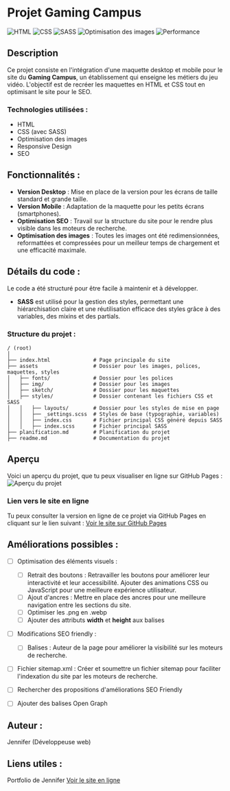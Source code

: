 # Projet Gaming Campus

![HTML](https://img.shields.io/badge/HTML-5-orange) ![CSS](https://img.shields.io/badge/CSS-3-0077B5) ![SASS](https://img.shields.io/badge/CSS%20preprocessor-SASS-CC6699) ![Optimisation des images](https://img.shields.io/badge/Optimisation%20des%20images-Squoosh-blue) ![Performance](https://img.shields.io/badge/Lighthouse-95-brightgreen)

## Description

Ce projet consiste en l'intégration d'une maquette desktop et mobile pour le site du **Gaming Campus**, un établissement qui enseigne les métiers du jeu vidéo. L'objectif est de recréer les maquettes en HTML et CSS tout en optimisant le site pour le SEO.

### Technologies utilisées :

- HTML
- CSS (avec SASS)
- Optimisation des images
- Responsive Design
- SEO

## Fonctionnalités :

- **Version Desktop** : Mise en place de la version pour les écrans de taille standard et grande taille.
- **Version Mobile** : Adaptation de la maquette pour les petits écrans (smartphones).
- **Optimisation SEO** : Travail sur la structure du site pour le rendre plus visible dans les moteurs de recherche.
- **Optimisation des images** : Toutes les images ont été redimensionnées, reformattées et compressées pour un meilleur temps de chargement et une efficacité maximale.

## Détails du code :

Le code a été structuré pour être facile à maintenir et à développer.

- **SASS** est utilisé pour la gestion des styles, permettant une hiérarchisation claire et une réutilisation efficace des styles grâce à des variables, des mixins et des partials.

### Structure du projet :

```plaintext
/ (root)
│
├── index.html              # Page principale du site
├── assets                  # Dossier pour les images, polices, maquettes, styles
│   ├── fonts/              # Dossier pour les polices
│   ├── img/                # Dossier pour les images
│   ├── sketch/             # Dossier pour les maquettes
│   ├── styles/             # Dossier contenant les fichiers CSS et SASS
│   │   ├── layouts/        # Dossier pour les styles de mise en page
│   │   ├── _settings.scss  # Styles de base (typographie, variables)
│   │   ├── index.css       # Fichier principal CSS généré depuis SASS
│   │   ├── index.scss      # Fichier principal SASS
├── planification.md        # Planification du projet
├── readme.md               # Documentation du projet
```

## Aperçu

Voici un aperçu du projet, que tu peux visualiser en ligne sur GitHub Pages :
![Aperçu du projet](https://github.com/jhauck67/Projet-Gaming-Campus/blob/main/assets/sketch/aper%C3%A7u.png)

### Lien vers le site en ligne

Tu peux consulter la version en ligne de ce projet via GitHub Pages en cliquant sur le lien suivant :
[Voir le site sur GitHub Pages](https://jhauck67.github.io/Projet-Gaming-Campus/)

## Améliorations possibles :

- [ ] Optimisation des éléments visuels :

  - [ ] Retrait des boutons : Retravailler les boutons pour améliorer leur interactivité et leur accessibilité. Ajouter des animations CSS ou JavaScript pour une meilleure expérience utilisateur.
  - [ ] Ajout d'ancres : Mettre en place des ancres pour une meilleure navigation entre les sections du site.
  - [ ] Optimiser les .png en .webp
  - [ ] Ajouter des attributs **width** et **height** aux balises <img>

- [ ] Modifications SEO friendly :

  - [ ] Balises <meta> : Auteur de la page pour améliorer la visibilité sur les moteurs de recherche.

- [ ] Fichier sitemap.xml : Créer et soumettre un fichier sitemap pour faciliter l'indexation du site par les moteurs de recherche.

- [ ] Rechercher des propositions d'améliorations SEO Friendly

- [ ] Ajouter des balises Open Graph

## Auteur :

Jennifer (Développeuse web)

## Liens utiles :

Portfolio de Jennifer
[Voir le site en ligne](https://jhauck67.github.io/Projet-Gaming-Campus/)
